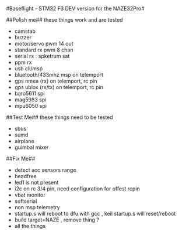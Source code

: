 #Baseflight - STM32 F3 DEV version for the NAZE32Pro#


##Polish me##
these things work and are tested

* camstab 
* buzzer
* motor/servo pwm 14 out
* standard rx pwm 8 chan
* serial rx : spketrum sat
* ppm rx
* usb cli/msp
* bluetooth/433mhz msp on telemport 
* gps nmea (rx) on telemport, rc pin
* gps ublox (rx/tx) on telemport, rc pin
* baro5611 spi 
* mag5983 spi
* mpu6050 spi

##Test Me##
these things need to be tested

* sbus 
* sumd
* airplane
* guimbal mixer

##Fix Me##
* detect acc sensors range
* headfree
* led1 is not present
* i2c on rc 3/4 pin, need configuration for offest rcpin
* vbat monitor
* softserial
* non msp telemetry
* startup.s will reboot to dfu with gcc , keil startup.s  will reset/reboot
* build target=NAZE , remove thing ?
* all the things